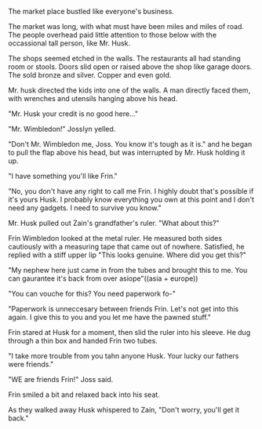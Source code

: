 The market place bustled like everyone's business.

The market was long, with what must have been miles and miles of road. The people overhead paid little attention to those below with the occassional tall person, like Mr. Husk.

The shops seemed etched in the walls. The restaurants all had standing room or stools. Doors slid open or raised above the shop like garage doors. The sold bronze and silver. Copper and even gold.

Mr. husk directed the kids into one of the walls. A man directly faced them, with wrenches and utensils hanging above his head.

"Mr. Husk your credit is no good here..."

"Mr. Wimbledon!" Josslyn yelled.

"Don't Mr. Wimbledon me, Joss. You know it's tough as it is." and he began to pull the flap above his head, but was interrupted by Mr. Husk holding it up.

"I have something you'll like Frin."

"No, you don't have any right to call me Frin. I highly doubt that's possible if it's yours Husk. I probably know everything you own at this point and I don't need any gadgets. I need to survive you know."

Mr. Husk pulled out Zain's grandfather's ruler. "What about this?"

Frin Wimbledon looked at the metal ruler. He measured both sides cautiously with a measuring tape that came out of nowhere. Satisfied, he replied with a stiff upper lip "This looks genuine. Where did you get this?"

"My nephew here just came in from the tubes and brought this to me. You can gaurantee it's back from over asiope"((asia + europe))

"You can vouche for this? You need paperwork fo-"

"Paperwork is unneccesary between friends Frin. Let's not get into this again. I give this to you and you let me have the pawned stuff."

Frin stared at Husk for a moment, then slid the ruler into his sleeve. He dug through a thin box and handed Frin two tubes.

"I take more trouble from you tahn anyone Husk. Your lucky our fathers were friends."

"WE are friends Frin!" Joss said.

Frin smiled a bit and relaxed back into his seat.


As they walked away Husk whispered to Zain, "Don't worry, you'll get it back."
